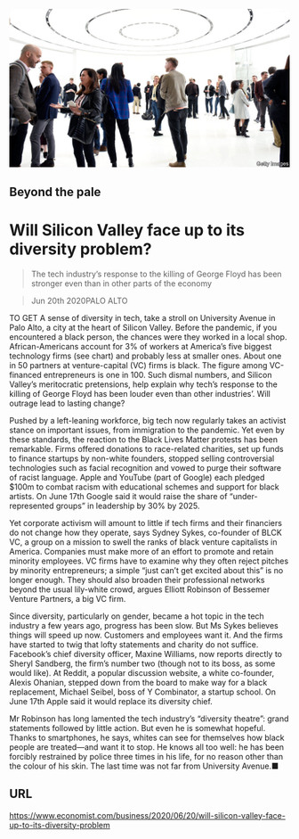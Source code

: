 ![](./images/20200620_WBP503.jpg)

## Beyond the pale

# Will Silicon Valley face up to its diversity problem?

> The tech industry’s response to the killing of George Floyd has been stronger even than in other parts of the economy

> Jun 20th 2020PALO ALTO

TO GET A sense of diversity in tech, take a stroll on University Avenue in Palo Alto, a city at the heart of Silicon Valley. Before the pandemic, if you encountered a black person, the chances were they worked in a local shop. African-Americans account for 3% of workers at America’s five biggest technology firms (see chart) and probably less at smaller ones. About one in 50 partners at venture-capital (VC) firms is black. The figure among VC-financed entrepreneurs is one in 100. Such dismal numbers, and Silicon Valley’s meritocratic pretensions, help explain why tech’s response to the killing of George Floyd has been louder even than other industries’. Will outrage lead to lasting change?

Pushed by a left-leaning workforce, big tech now regularly takes an activist stance on important issues, from immigration to the pandemic. Yet even by these standards, the reaction to the Black Lives Matter protests has been remarkable. Firms offered donations to race-related charities, set up funds to finance startups by non-white founders, stopped selling controversial technologies such as facial recognition and vowed to purge their software of racist language. Apple and YouTube (part of Google) each pledged $100m to combat racism with educational schemes and support for black artists. On June 17th Google said it would raise the share of “under-represented groups” in leadership by 30% by 2025.

Yet corporate activism will amount to little if tech firms and their financiers do not change how they operate, says Sydney Sykes, co-founder of BLCK VC, a group on a mission to swell the ranks of black venture capitalists in America. Companies must make more of an effort to promote and retain minority employees. VC firms have to examine why they often reject pitches by minority entrepreneurs; a simple “just can’t get excited about this” is no longer enough. They should also broaden their professional networks beyond the usual lily-white crowd, argues Elliott Robinson of Bessemer Venture Partners, a big VC firm.

Since diversity, particularly on gender, became a hot topic in the tech industry a few years ago, progress has been slow. But Ms Sykes believes things will speed up now. Customers and employees want it. And the firms have started to twig that lofty statements and charity do not suffice. Facebook’s chief diversity officer, Maxine Williams, now reports directly to Sheryl Sandberg, the firm’s number two (though not to its boss, as some would like). At Reddit, a popular discussion website, a white co-founder, Alexis Ohanian, stepped down from the board to make way for a black replacement, Michael Seibel, boss of Y Combinator, a startup school. On June 17th Apple said it would replace its diversity chief.

Mr Robinson has long lamented the tech industry’s “diversity theatre”: grand statements followed by little action. But even he is somewhat hopeful. Thanks to smartphones, he says, whites can see for themselves how black people are treated—and want it to stop. He knows all too well: he has been forcibly restrained by police three times in his life, for no reason other than the colour of his skin. The last time was not far from University Avenue.■

## URL

https://www.economist.com/business/2020/06/20/will-silicon-valley-face-up-to-its-diversity-problem
